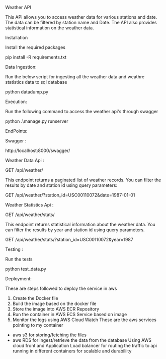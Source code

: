 Weather API

This API allows you to access weather data for various stations and date. The data can be filtered by station name and Date. The API also provides statistical information on the weather data.

Installation

Install the required packages

pip install -R requirements.txt


Data Ingestion:

Run the below script for ingesting all the weather data and weathre statistics data to sql database

python datadump.py

Execution:

Run the following command to access the weather api's through swagger 

python .\manage.py runserver

EndPoints:

Swagger :

http://localhost:8000/swagger/

Weather Data Api :

GET /api/weather/

This endpoint returns a paginated list of weather records. You can filter the results by date and station id using query parameters:

GET /api/weather/?station_id=USC00110072&date=1987-01-01

Weather Statistics Api :

GET /api/weather/stats/

This endpoint returns statistical information about the weather data. You can filter the results by year and station id using query parameters.

GET /api/weather/stats/?station_id=USC00110072&year=1987


Testing :

Run the tests

python test_data.py


Deployment:

These are steps followed to deploy the service in aws 
1. Create the Docker file 
2. Build the image based on the docker file
3. Store the image into AWS ECR Repository
4. Run the container in AWS ECS Service based on image
5. Monitor the logs using AWS Cloud Watch
These are the aws services pointing to my container 
- aws s3 for storing/fetching the files
- aws RDS for ingest/retrieve the data from the database
Using AWS cloud front and Application Load balancer for routing the traffic to api running in different containers for scalable and durabiliity